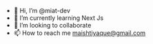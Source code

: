 - 👋 Hi, I’m @miat-dev
- 🌱 I’m currently learning Next Js
- 💞️ I’m looking to collaborate
- 📫 How to reach me maishtiyaque@gmail.com

<!---
miat-dev/miat-dev is a ✨ special ✨ repository because its `README.md` (this file) appears on your GitHub profile.
You can click the Preview link to take a look at your changes.
--->
